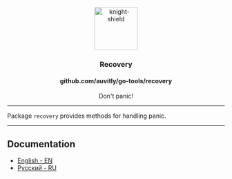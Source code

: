 <div align="center">
  <img width="100" height="100" src="https://img.icons8.com/clouds/200/knight-shield.png" alt="knight-shield"/>
  <h3 align="center">Recovery</h3>
  <h4 align="center">github.com/auvitly/go-tools/recovery</h4>
  <p align="center">Don't panic!</p>
</div>

---

Package `recovery` provides methods for handling panic.

--- 

## Documentation

* [English - EN](docs/en/main.md)
* [Русский - RU](docs/ru/main.md)

